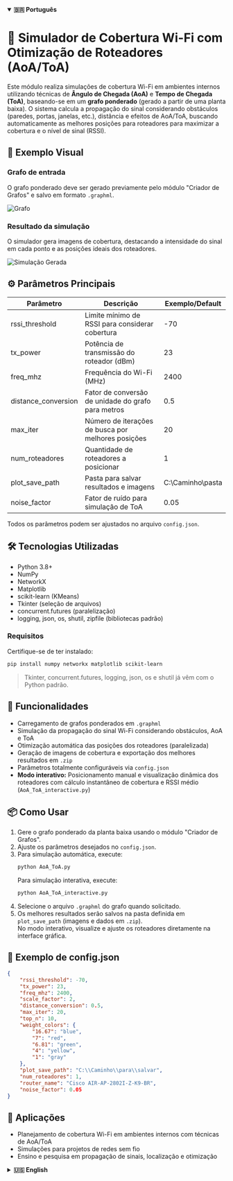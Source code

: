 <details open>
  <summary><strong>🇧🇷 Português</strong></summary>

<h1>📡 Simulador de Cobertura Wi-Fi com Otimização de Roteadores (AoA/ToA)</h1>

Este módulo realiza simulações de cobertura Wi-Fi em ambientes internos utilizando técnicas de **Ângulo de Chegada (AoA)** e **Tempo de Chegada (ToA)**, baseando-se em um **grafo ponderado** (gerado a partir de uma planta baixa). O sistema calcula a propagação do sinal considerando obstáculos (paredes, portas, janelas, etc.), distância e efeitos de AoA/ToA, buscando automaticamente as melhores posições para roteadores para maximizar a cobertura e o nível de sinal (RSSI).

## 📌 Exemplo Visual

### Grafo de entrada

O grafo ponderado deve ser gerado previamente pelo módulo "Criador de Grafos" e salvo em formato `.graphml`.

![Grafo](https://github.com/LazaroJPR/TCC/blob/main/Dados/Grafos/Salas%20Professores.png)

### Resultado da simulação

O simulador gera imagens de cobertura, destacando a intensidade do sinal em cada ponto e as posições ideais dos roteadores.

![Simulação Gerada](https://github.com/LazaroJPR/TCC/blob/main/Dados/Simula%C3%A7%C3%B5es/Salas%20Professores/5%20roteadores/solucao_1/cobertura_1.png)

## ⚙️ Parâmetros Principais

| Parâmetro           | Descrição                                              | Exemplo/Default      |
|---------------------|--------------------------------------------------------|----------------------|
| rssi_threshold      | Limite mínimo de RSSI para considerar cobertura        | -70                  |
| tx_power            | Potência de transmissão do roteador (dBm)              | 23                   |
| freq_mhz            | Frequência do Wi-Fi (MHz)                              | 2400                 |
| distance_conversion | Fator de conversão de unidade do grafo para metros     | 0.5                  |
| max_iter            | Número de iterações de busca por melhores posições     | 20                   |
| num_roteadores      | Quantidade de roteadores a posicionar                  | 1                    |
| plot_save_path      | Pasta para salvar resultados e imagens                 | C:\\Caminho\\pasta   |
| noise_factor        | Fator de ruído para simulação de ToA                   | 0.05                 |

Todos os parâmetros podem ser ajustados no arquivo `config.json`.

## 🛠️ Tecnologias Utilizadas

- Python 3.8+
- NumPy
- NetworkX
- Matplotlib
- scikit-learn (KMeans)
- Tkinter (seleção de arquivos)
- concurrent.futures (paralelização)
- logging, json, os, shutil, zipfile (bibliotecas padrão)

### Requisitos

Certifique-se de ter instalado:
```bash
pip install numpy networkx matplotlib scikit-learn
```
> Tkinter, concurrent.futures, logging, json, os e shutil já vêm com o Python padrão.

## 🚀 Funcionalidades

- Carregamento de grafos ponderados em `.graphml`
- Simulação da propagação do sinal Wi-Fi considerando obstáculos, AoA e ToA
- Otimização automática das posições dos roteadores (paralelizada)
- Geração de imagens de cobertura e exportação dos melhores resultados em `.zip`
- Parâmetros totalmente configuráveis via `config.json`
- **Modo interativo:** Posicionamento manual e visualização dinâmica dos roteadores com cálculo instantâneo de cobertura e RSSI médio (`AoA_ToA_interactive.py`)

## 📦 Como Usar

1. Gere o grafo ponderado da planta baixa usando o módulo "Criador de Grafos".
2. Ajuste os parâmetros desejados no `config.json`.
3. Para simulação automática, execute:
   ```bash
   python AoA_ToA.py
   ```
   Para simulação interativa, execute:
   ```bash
   python AoA_ToA_interactive.py
   ```
4. Selecione o arquivo `.graphml` do grafo quando solicitado.
5. Os melhores resultados serão salvos na pasta definida em `plot_save_path` (imagens e dados em `.zip`).  
   No modo interativo, visualize e ajuste os roteadores diretamente na interface gráfica.

## 📝 Exemplo de config.json

```json
{
    "rssi_threshold": -70,
    "tx_power": 23,
    "freq_mhz": 2400,
    "scale_factor": 2,
    "distance_conversion": 0.5,
    "max_iter": 20,
    "top_n": 10,
    "weight_colors": {
        "16.67": "blue",
        "7": "red",
        "6.81": "green",
        "4": "yellow",
        "1": "gray"
    },
    "plot_save_path": "C:\\Caminho\\para\\salvar",
    "num_roteadores": 1,
    "router_name": "Cisco AIR-AP-2802I-Z-K9-BR",
    "noise_factor": 0.05
}
```

## 🎯 Aplicações

- Planejamento de cobertura Wi-Fi em ambientes internos com técnicas de AoA/ToA
- Simulações para projetos de redes sem fio
- Ensino e pesquisa em propagação de sinais, localização e otimização

</details>

<details>
  <summary><strong>🇺🇸 English</strong></summary>

<h1>📡 Wi-Fi Coverage Simulator with Router Optimization (AoA/ToA)</h1>

This module simulates indoor Wi-Fi coverage using **Angle of Arrival (AoA)** and **Time of Arrival (ToA)** techniques, based on a **weighted graph** (generated from a floor plan). The system calculates signal propagation considering obstacles (walls, doors, windows, etc.), distance, and AoA/ToA effects, automatically searching for the best router positions to maximize coverage and signal strength (RSSI).

## 📌 Visual Example

### Input Graph

The weighted graph must be previously generated by the "Graph Creator" module and saved as `.graphml`.

![Graph](https://github.com/LazaroJPR/TCC/blob/main/Dados/Grafos/Salas%20Professores.png)

### Simulation Result

The simulator generates coverage images, highlighting signal intensity at each point and the optimal router positions.

![Generated Simulation](https://github.com/LazaroJPR/TCC/blob/main/Dados/Simula%C3%A7%C3%B5es/Salas%20Professores/5%20roteadores/solucao_1/cobertura_1.png)

## ⚙️ Main Parameters

| Parameter           | Description                                         | Example/Default      |
|---------------------|-----------------------------------------------------|----------------------|
| rssi_threshold      | Minimum RSSI to consider coverage                   | -70                  |
| tx_power            | Router transmit power (dBm)                         | 23                   |
| freq_mhz            | Wi-Fi frequency (MHz)                               | 2400                 |
| distance_conversion | Conversion factor from graph unit to meters         | 0.5                  |
| max_iter            | Number of optimization iterations                   | 20                   |
| num_roteadores      | Number of routers to place                          | 1                    |
| plot_save_path      | Folder to save results and images                   | C:\\Path\\to\\save   |
| noise_factor        | Noise factor for ToA simulation                     | 0.05                 |

All parameters can be adjusted in `config.json`.

## 🛠️ Technologies Used

- Python 3.8+
- NumPy
- NetworkX
- Matplotlib
- scikit-learn (KMeans)
- Tkinter (file selection)
- concurrent.futures (parallelization)
- logging, json, os, shutil, zipfile (standard libraries)

### Requirements

Make sure you have installed:
```bash
pip install numpy networkx matplotlib scikit-learn
```
> Tkinter, concurrent.futures, logging, json, os and shutil are included in standard Python.

## 🚀 Features

- Load weighted graphs in `.graphml`
- Simulate Wi-Fi signal propagation considering obstacles, AoA and ToA
- Automatic router position optimization (parallelized)
- Generate coverage images and export best results in `.zip`
- Fully configurable via `config.json`
- **Interactive mode:** Manually place and move routers with instant coverage and RSSI feedback (`AoA_ToA_interactive.py`)

## 📦 How to Use

1. Generate the weighted graph from the floor plan using the "Graph Creator" module.
2. Adjust desired parameters in `config.json`.
3. For automatic simulation, run:
   ```bash
   python AoA_ToA.py
   ```
   For interactive simulation, run:
   ```bash
   python AoA_ToA_interactive.py
   ```
4. Select the `.graphml` graph file when prompted.
5. The best results will be saved in the folder defined in `plot_save_path` (images and data in `.zip`).  
   In interactive mode, visualize and adjust routers directly in the graphical interface.

## 📝 Example config.json

```json
{
    "rssi_threshold": -70,
    "tx_power": 23,
    "freq_mhz": 2400,
    "scale_factor": 2,
    "distance_conversion": 0.5,
    "max_iter": 20,
    "top_n": 10,
    "weight_colors": {
        "16.67": "blue",
        "7": "red",
        "6.81": "green",
        "4": "yellow",
        "1": "gray"
    },
    "plot_save_path": "C:\\Path\\to\\save",
    "num_roteadores": 1,
    "router_name": "Cisco AIR-AP-2802I-Z-K9-BR",
    "noise_factor": 0.05
}
```

## 🎯 Applications

- Wi-Fi coverage planning for indoor environments using AoA/ToA techniques
- Simulations for wireless network projects
- Teaching and research in signal propagation, localization, and optimization

</details>
